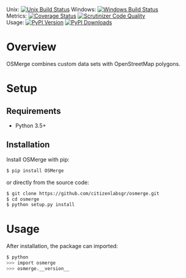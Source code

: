 Unix: [![Unix Build Status](http://img.shields.io/travis/citizenlabsgr/osmerge/develop.svg)](https://travis-ci.org/citizenlabsgr/osmerge) Windows: [![Windows Build Status](https://img.shields.io/appveyor/ci/jacebrowning/osmerge-nbj62/develop.svg)](https://ci.appveyor.com/project/jacebrowning/osmerge-nbj62)<br>Metrics: [![Coverage Status](http://img.shields.io/coveralls/citizenlabsgr/osmerge/develop.svg)](https://coveralls.io/r/citizenlabsgr/osmerge) [![Scrutinizer Code Quality](http://img.shields.io/scrutinizer/g/citizenlabsgr/osmerge.svg)](https://scrutinizer-ci.com/g/citizenlabsgr/osmerge/?branch=develop)<br>Usage: [![PyPI Version](http://img.shields.io/pypi/v/OSMerge.svg)](https://pypi.python.org/pypi/OSMerge) [![PyPI Downloads](http://img.shields.io/pypi/dm/OSMerge.svg)](https://pypi.python.org/pypi/OSMerge)

# Overview

OSMerge combines custom data sets with OpenStreetMap polygons.

# Setup

## Requirements

* Python 3.5+

## Installation

Install OSMerge with pip:

```sh
$ pip install OSMerge
```

or directly from the source code:

```sh
$ git clone https://github.com/citizenlabsgr/osmerge.git
$ cd osmerge
$ python setup.py install
```

# Usage

After installation, the package can imported:

```sh
$ python
>>> import osmerge
>>> osmerge.__version__
```
